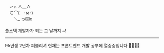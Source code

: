 

　〃∩ ∧＿∧  
　⊂⌒(　･ω･)  
　　＼_ っ⌨️c  
  
풀스택 개발자가 되는 그 날까지 ~! 

---

95년생 2년차 퍼블리셔
현재는 프론트엔드 개발 공부에 열중중입니다 👩🏻‍💻🔥
